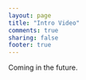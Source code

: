 ```yaml
---
layout: page
title: "Intro Video"
comments: true
sharing: false
footer: true
---
```

Coming in the future.
